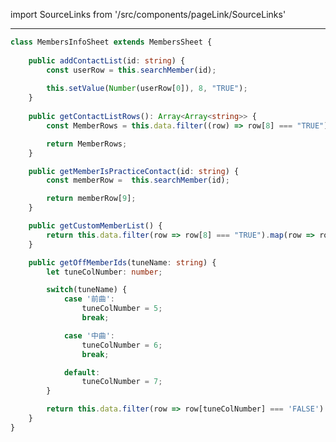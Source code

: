 import SourceLinks from '/src/components/pageLink/SourceLinks'

<SourceLinks component='MembersInfoSheet' type='class' project='attendance-management-system' />

---

```ts title="/src/main.ts"
class MembersInfoSheet extends MembersSheet {
    
    public addContactList(id: string) {
        const userRow = this.searchMember(id);
        
        this.setValue(Number(userRow[0]), 8, "TRUE");
    }
    
    public getContactListRows(): Array<Array<string>> {
        const MemberRows = this.data.filter((row) => row[8] === "TRUE");

        return MemberRows;
    }

    public getMemberIsPracticeContact(id: string) {
        const memberRow =  this.searchMember(id);

        return memberRow[9];
    }

    public getCustomMemberList() {
        return this.data.filter(row => row[8] === "TRUE").map(row => row[2]);
    }

    public getOffMemberIds(tuneName: string) {
        let tuneColNumber: number;

        switch(tuneName) {
            case '前曲':
                tuneColNumber = 5;
                break;

            case '中曲':
                tuneColNumber = 6;
                break;

            default:
                tuneColNumber = 7;
        }

        return this.data.filter(row => row[tuneColNumber] === 'FALSE').map(row => row[2]);
    }
}
```